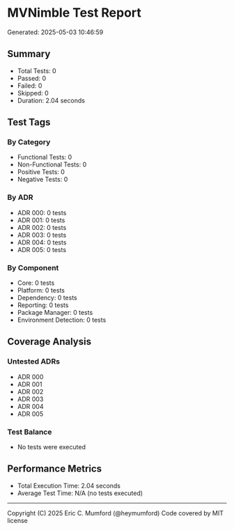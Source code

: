 # MVNimble Test Report

Generated: 2025-05-03 10:46:59

## Summary

* Total Tests: 0
* Passed: 0
* Failed: 0
* Skipped: 0
* Duration: 2.04 seconds

## Test Tags

### By Category

* Functional Tests: 0
* Non-Functional Tests: 0
* Positive Tests: 0
* Negative Tests: 0

### By ADR

* ADR 000: 0 tests
* ADR 001: 0 tests
* ADR 002: 0 tests
* ADR 003: 0 tests
* ADR 004: 0 tests
* ADR 005: 0 tests

### By Component

* Core: 0 tests
* Platform: 0 tests
* Dependency: 0 tests
* Reporting: 0 tests
* Package Manager: 0 tests
* Environment Detection: 0 tests

## Coverage Analysis

### Untested ADRs

* ADR 000
* ADR 001
* ADR 002
* ADR 003
* ADR 004
* ADR 005

### Test Balance

* No tests were executed

## Performance Metrics

* Total Execution Time: 2.04 seconds
* Average Test Time: N/A (no tests executed)



---
Copyright (C) 2025 Eric C. Mumford (@heymumford) Code covered by MIT license
